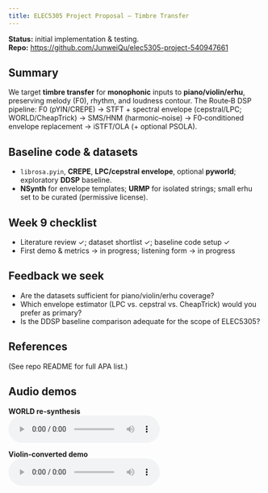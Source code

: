 ```yaml
---
title: ELEC5305 Project Proposal — Timbre Transfer 
---
```


**Status:** initial implementation & testing.  
**Repo:** <https://github.com/JunweiQu/elec5305-project-540947661>

## Summary
We target **timbre transfer** for **monophonic** inputs to **piano/violin/erhu**, preserving melody (F0), rhythm, and loudness contour. The Route‑B DSP pipeline: F0 (pYIN/CREPE) → STFT + spectral envelope (cepstral/LPC; WORLD/CheapTrick) → SMS/HNM (harmonic–noise) → F0‑conditioned envelope replacement → iSTFT/OLA (+ optional PSOLA).

## Baseline code & datasets
- `librosa.pyin`, **CREPE**, **LPC/cepstral envelope**, optional **pyworld**; exploratory **DDSP** baseline.  
- **NSynth** for envelope templates; **URMP** for isolated strings; small erhu set to be curated (permissive license).

## Week 9 checklist
- Literature review ✓; dataset shortlist ✓; baseline code setup ✓  
- First demo & metrics → in progress; listening form → in progress

## Feedback we seek
- Are the datasets sufficient for piano/violin/erhu coverage?  
- Which envelope estimator (LPC vs. cepstral vs. CheapTrick) would you prefer as primary?  
- Is the DDSP baseline comparison adequate for the scope of ELEC5305?

## References
(See repo README for full APA list.)

## Audio demos

**WORLD re-synthesis**  
<audio controls preload="metadata">
  <source src="{{ site.baseurl }}/audio/recon_world.wav" type="audio/wav">
  Your browser does not support the audio element.
  <a href="{{ site.baseurl }}/audio/recon_world.wav">Download WAV</a>
</audio>

**Violin-converted demo**  
<audio controls preload="metadata">
  <source src="{{ site.baseurl }}/audio/demo_violin.wav" type="audio/wav">
  <a href="{{ site.baseurl }}/audio/demo_violin.wav">Download WAV</a>
</audio>

